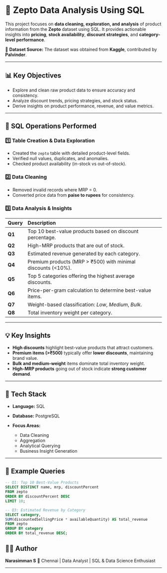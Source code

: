 # 🛒 Zepto Data Analysis Using SQL

This project focuses on **data cleaning, exploration, and analysis** of product information from the **Zepto** dataset using SQL.
It provides actionable insights into **pricing**, **stock availability**, **discount strategies**, and **category-level performance**.

📂 **Dataset Source:** The dataset was obtained from **Kaggle**, contributed by **Palvinder**.

---

## 📊 Key Objectives

* Explore and clean raw product data to ensure accuracy and consistency.
* Analyze discount trends, pricing strategies, and stock status.
* Derive insights on product performance, revenue, and value metrics.

---

## 🧩 SQL Operations Performed

### 1️⃣ Table Creation & Data Exploration

* Created the `zepto` table with detailed product-level fields.
* Verified null values, duplicates, and anomalies.
* Checked product availability (in-stock vs out-of-stock).

### 2️⃣ Data Cleaning

* Removed invalid records where MRP = 0.
* Converted price data from **paise to rupees** for consistency.

### 3️⃣ Data Analysis & Insights

| Query  | Description                                                  |
| :----- | :----------------------------------------------------------- |
| **Q1** | Top 10 best-value products based on discount percentage.     |
| **Q2** | High-MRP products that are out of stock.                     |
| **Q3** | Estimated revenue generated by each category.                |
| **Q4** | Premium products (MRP > ₹500) with minimal discounts (<10%). |
| **Q5** | Top 5 categories offering the highest average discounts.     |
| **Q6** | Price-per-gram calculation to determine best-value items.    |
| **Q7** | Weight-based classification: *Low*, *Medium*, *Bulk*.        |
| **Q8** | Total inventory weight per category.                         |

---

## 💡 Key Insights

* **High discounts** highlight best-value products that attract customers.
* **Premium items (>₹500)** typically offer **lower discounts**, maintaining brand value.
* **Bulk and medium-weight** items dominate total inventory weight.
* **High-MRP products** going out of stock indicate **strong customer demand**.

---

## 🧠 Tech Stack

* **Language:** SQL
* **Database:** PostgreSQL
* **Focus Areas:**

  * Data Cleaning
  * Aggregation
  * Analytical Querying
  * Business Insight Generation

---

## 🧾 Example Queries

```sql
-- Q1: Top 10 Best-Value Products
SELECT DISTINCT name, mrp, discountPercent
FROM zepto
ORDER BY discountPercent DESC
LIMIT 10;

-- Q3: Estimated Revenue by Category
SELECT category,
SUM(discountedSellingPrice * availableQuantity) AS total_revenue
FROM zepto
GROUP BY category
ORDER BY total_revenue DESC;
```

## 🧑‍💻 Author

**Narasimman S**
📍 Chennai | Data Analyst | SQL & Data Science Enthusiast

---
